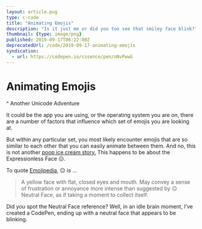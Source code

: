 ```yaml
---
layout: article.pug
type: c-code
title: "Animating Emojis"
description: "Is it just me or did you too see that smiley face blink?"
thumbnail: {type: image/png}
published: 2019-09-17T06:22:00Z
deprecatedUrl: /code/2019-09-17-animating-emojis
syndication:
  - url: https://codepen.io/cssence/pen/oNvPwwG
---
```


# Animating Emojis
^ Another Unicode Adventure

It could be the app you are using, or the operating system you are on, there are a number of factors that influence which set of emojis you are looking at.

But within any particular set, you most likely encounter emojis that are so similar to each other that you can easily animate between them. And no, this is not another [poop ice cream story.](https://twitter.com/peter_miller/status/575361363469430784) This happens to be about the Expressionless Face 😑.

To quote [Emojipedia](https://emojipedia.org/expressionless-face/), 😑 is &hellip;

> A yellow face with flat, closed eyes and mouth. May convey a sense of frustration or annoyance more intense than suggested by 😐 Neutral Face, as if taking a moment to collect itself.

Did you spot the Neutral Face reference? Well, in an idle brain moment, I’ve created a CodePen, ending up with a neutral face that appears to be blinking.
